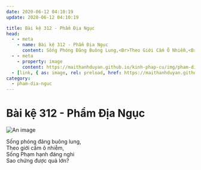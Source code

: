 ```yaml
---
date: 2020-06-12 04:10:19
update: 2020-06-12 04:10:19

title: Bài kệ 312 - Phẩm Địa Ngục
head:
  - - meta
    - name: Bài kệ 312 - Phẩm Địa Ngục
      content: Sống Phóng Đãng Buông Lung,<Br>Theo Giới Cấm Ô Nhiễm,<Br>Sống Phạm Hạnh Đáng Nghi<Br>Sao Chứng Được Quả Lớn?<Br>
  - - meta
    - property: image
      content: https://maithanhduyan.github.io/kinh-phap-cu/img/pham-dia-nguc/pham-dia-nguc-312.jpg
  - [link, { as: image, rel: preload, href: https://maithanhduyan.github.io/kinh-phap-cu/img/pham-dia-nguc/pham-dia-nguc-312.jpg }]
category:
  - pham-dia-nguc
---
```


# Bài kệ 312 - Phẩm Địa Ngục

![An image](/img/pham-dia-nguc/pham-dia-nguc-312.jpg)

Sống phóng đãng buông lung,<br>Theo giới cấm ô nhiễm,<br>Sống Phạm hạnh đáng nghi<br>Sao chứng được quả lớn?<br>
